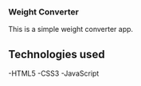 ### Weight Converter

This is a simple weight converter app.

## Technologies used
-HTML5
-CSS3
-JavaScript